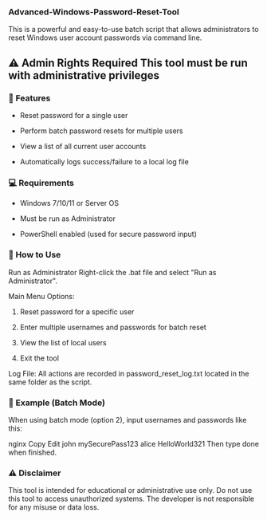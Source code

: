 ### Advanced-Windows-Password-Reset-Tool
This is a powerful and easy-to-use batch script that allows administrators to reset Windows user account passwords via command line.  
## ⚠️ Admin Rights Required This tool must be run with administrative privileges

### 🧰 Features
- Reset password for a single user

- Perform batch password resets for multiple users

- View a list of all current user accounts

- Automatically logs success/failure to a local log file

### 💻 Requirements
- Windows 7/10/11 or Server OS

- Must be run as Administrator

- PowerShell enabled (used for secure password input)

### 🚀 How to Use
Run as Administrator
Right-click the .bat file and select "Run as Administrator".

Main Menu Options:

1. Reset password for a specific user

2. Enter multiple usernames and passwords for batch reset

3. View the list of local users

4. Exit the tool

Log File:
All actions are recorded in password_reset_log.txt located in the same folder as the script.

### 📌 Example (Batch Mode)
When using batch mode (option 2), input usernames and passwords like this:

nginx
Copy
Edit
john mySecurePass123
alice HelloWorld321
Then type done when finished.

### ⚠️ Disclaimer
This tool is intended for educational or administrative use only.
Do not use this tool to access unauthorized systems. The developer is not responsible for any misuse or data loss.

